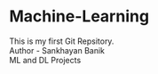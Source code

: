 # Machine-Learning
This is my first Git Repsitory.
<br>
Author - Sankhayan Banik
<br>
ML and DL Projects
